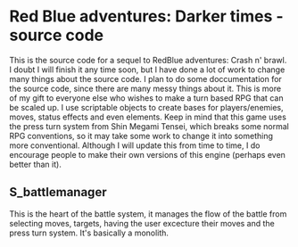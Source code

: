 # Red Blue adventures: Darker times - source code
This is the source code for a sequel to RedBlue adventures: Crash n' brawl. I doubt I will finish it any time soon, but I have done a lot of work to change many things about the source code.
I plan to do some doccumentation for the source code, since there are many messy things about it.
This is more of my gift to everyone else who wishes to make a turn based RPG that can be scaled up. I use scriptable objects to create bases for players/enemies, moves, status effects and even elements.
Keep in mind that this game uses the press turn system from Shin Megami Tensei, which breaks some normal RPG conventions, so it may take some work to change it into something more conventional.
Although I will update this from time to time, I do encourage people to make their own versions of this engine (perhaps even better than it).

## S_battlemanager
This is the heart of the battle system, it manages the flow of the battle from selecting moves, targets, having the user excecture their moves and the press turn system. It's basically a monolith.
